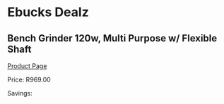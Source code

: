 
# Ebucks Dealz
## Bench Grinder 120w, Multi Purpose w/ Flexible Shaft
[Product Page](https://www.ebucks.com/web/shop/productSelected.do?prodId=1197636426&catId=336131693)

Price: R969.00

Savings: 


	